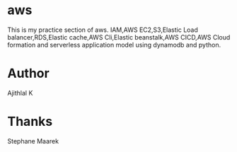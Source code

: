 # aws
This is my practice section of aws.
IAM,AWS EC2,S3,Elastic Load balancer,RDS,Elastic cache,AWS Cli,Elastic beanstalk,AWS CICD,AWS Cloud formation and serverless application model using dynamodb and python.

# Author
  Ajithlal K

# Thanks
  Stephane Maarek
  

  

  
  
